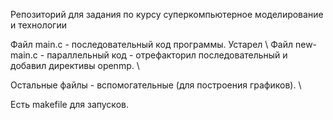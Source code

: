 Репозиторий для задания по курсу суперкомпьютерное моделирование и технологии

Файл main.c - последовательный код программы. Устарел \\
Файл new-main.c - параллельный код - отрефакторил последовательный и добавил директивы openmp. \\

Остальные файлы - вспомогательные (для построения графиков). \\

Есть makefile для запусков.
